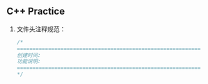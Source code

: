 C++ Practice
------------

1. 文件头注释规范：
    ```C++
    /*
    ===========================================================
    创建时间: 
    功能说明:
    ===========================================================
    */
    ```
